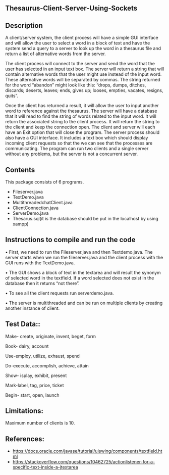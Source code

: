 Thesaurus-Client-Server-Using-Sockets
---


Description
---

A client/server system, the client process will have a simple GUI interface and will allow the user to select a word in a block of text and have the system send a query to a server to look up the word in a thesaurus file and return a list of alternative words from the server. 

The client process will connect to the server and send the word that the user has selected in an input text box. The server will return a string that will contain alternative words that the user might use instead of the input word. These alternative words will be separated by commas. The string returned for the word “abandon” might look like this: “drops, dumps, ditches, discards; deserts, leaves; ends, gives up; looses, empties, vacates, resigns, quits”. 

Once the client has returned a result, it will allow the user to input another word to reference against the thesaurus. The server will have a database that it will read to find the string of words related to the input word. It will return the associated string to the client process. It will return the string to the client and keep the connection open. The client and server will each have an Exit option that will close the program. The server process should also have a GUI interface. It includes a text box which should display incoming client requests so that the we can see that the processes are communicating. The program can run two clients and a single server without any problems, but the server is not a concurrent server.                                            


Contents
---
This package consists of 6 programs. 
* Fileserver.java 
* TextDemo.java 
* MultithreadedchatClient.java
* ClientConnection.java
* ServerDemo.java
* Thesarus.sql(it is the database should be put in the localhost by using xampp) 

Instructions to compile and run the code
---
•	First, we need to run the Fileserver.java and then Textdemo.java. The server starts when we run the fileserver.java and the client process with the GUI runs with the TextDemo.java.

•	The GUI shows a block of text in the textarea and will result the synonym of selected word in the textfield. If a word selected does not exist in the database then it returns “not there”.

•	To see all the client requests run serverdemo.java. 

•	The server is multithreaded and can be run on multiple clients by creating another instance of client.

Test Data::
---
Make- create, originate, invent, beget, form

Book- dairy, account

Use-employ, utilize, exhaust, spend

Do-execute, accomplish, achieve, attain

Show- isplay, exhibit, present

Mark-label, tag, price, ticket

Begin- start, open, launch


Limitations:
---
Maximum number of clients is 10.

References:
---
* https://docs.oracle.com/javase/tutorial/uiswing/components/textfield.html
* https://stackoverflow.com/questions/10462725/actionlistener-for-a-specific-text-inside-a-jtextarea 


